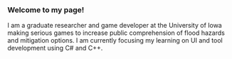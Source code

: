 ### Welcome to my page!

I am a graduate researcher and game developer at the University of Iowa making serious games to increase public comprehension of flood hazards and mitigation options.
I am currently focusing my learning on UI and tool development using C# and C++.

<!--
**Archives0/Archives0** is a ✨ _special_ ✨ repository because its `README.md` (this file) appears on your GitHub profile.

Here are some ideas to get you started:

- 🔭 I’m currently working on ...
- 🌱 I’m currently learning ...
- 👯 I’m looking to collaborate on ...
- 🤔 I’m looking for help with ...
- 💬 Ask me about ...
- 📫 How to reach me: ...
- 😄 Pronouns: ...
- ⚡ Fun fact: ...
-->
